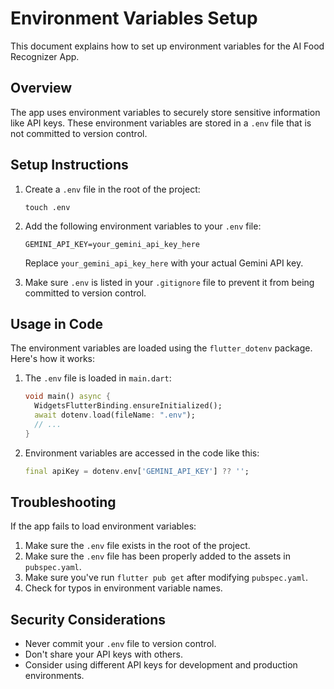 # Environment Variables Setup

This document explains how to set up environment variables for the AI Food Recognizer App.

## Overview

The app uses environment variables to securely store sensitive information like API keys. These environment variables are stored in a `.env` file that is not committed to version control.

## Setup Instructions

1. Create a `.env` file in the root of the project:

   ```
   touch .env
   ```

2. Add the following environment variables to your `.env` file:

   ```
   GEMINI_API_KEY=your_gemini_api_key_here
   ```

   Replace `your_gemini_api_key_here` with your actual Gemini API key.

3. Make sure `.env` is listed in your `.gitignore` file to prevent it from being committed to version control.

## Usage in Code

The environment variables are loaded using the `flutter_dotenv` package. Here's how it works:

1. The `.env` file is loaded in `main.dart`:

   ```dart
   void main() async {
     WidgetsFlutterBinding.ensureInitialized();
     await dotenv.load(fileName: ".env");
     // ...
   }
   ```

2. Environment variables are accessed in the code like this:
   ```dart
   final apiKey = dotenv.env['GEMINI_API_KEY'] ?? '';
   ```

## Troubleshooting

If the app fails to load environment variables:

1. Make sure the `.env` file exists in the root of the project.
2. Make sure the `.env` file has been properly added to the assets in `pubspec.yaml`.
3. Make sure you've run `flutter pub get` after modifying `pubspec.yaml`.
4. Check for typos in environment variable names.

## Security Considerations

- Never commit your `.env` file to version control.
- Don't share your API keys with others.
- Consider using different API keys for development and production environments.

